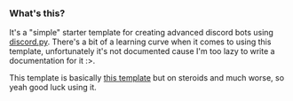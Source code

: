 ### What's this?
It's a "simple" starter template for creating advanced discord bots using [discord.py](https://github.com/Rapptz/discord.py). There's a bit of a learning curve when it comes to using this template, unfortunately it's not documented cause I'm too lazy to write a documentation for it :>.

This template is basically [this template](https://github.com/SourSpoon/Discord.py-Template) but on steroids and much worse, so yeah good luck using it.